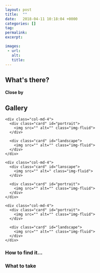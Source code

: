 ```yaml
---
layout: post
title:  ""
date:   2018-04-11 10:18:04 +0000
categories: []
tag: 
permalink: 
excerpt: 

images: 
 - url: 
   alt: 
   title: 
---
```


## What's there?


#### Close by

## Gallery

<div class="container">

  <div class="row">

    <div class="col-md-4">
      <div class="card" id="portrait">
        <img src="" alt="" class="img-fluid">
      </div>

      <div class="card" id="landscape">
        <img src="" alt="" class="img-fluid">
      </div>  
    </div>

    <div class="col-md-4">
      <div class="card" id="lanscape">
        <img src="" alt=" class="img-fluid">
      </div>

      <div class="card" id="portrait">
        <img src="" alt="" class="img-fluid">
      </div>
    </div>

    <div class="col-md-4">
      <div class="card" id="portrait">
        <img src="" alt="" class="img-fluid">
      </div>

      <div class="card" id="landscape">
        <img src="" alt="" class="img-fluid">
      </div>
    </div>

  </div>      
</div>


### How to find it...


### What to take



